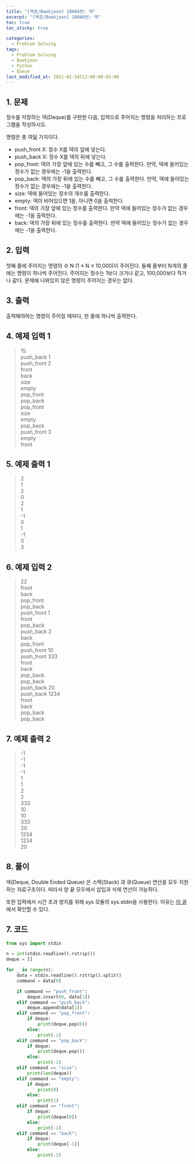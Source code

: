 ```yaml
---
title: "[백준/Baekjoon] 10866번: 덱"
excerpt: "[백준/Baekjoon] 10866번: 덱"
toc: true
toc_sticky: true

categories:
  - Problem Solving
tags:
  - Problem Solving
  - Baekjoon
  - Python
  - Queue
last_modified_at: 2021-01-24T12:00:00-05:00
---
```


## 1. 문제

정수를 저장하는 덱(Deque)를 구현한 다음, 입력으로 주어지는 명령을 처리하는 프로그램을 작성하시오.

명령은 총 여덟 가지이다.

- push_front X: 정수 X를 덱의 앞에 넣는다.
- push_back X: 정수 X를 덱의 뒤에 넣는다.
- pop_front: 덱의 가장 앞에 있는 수를 빼고, 그 수를 출력한다. 만약, 덱에 들어있는 정수가 없는 경우에는 -1을 출력한다.
- pop_back: 덱의 가장 뒤에 있는 수를 빼고, 그 수를 출력한다. 만약, 덱에 들어있는 정수가 없는 경우에는 -1을 출력한다.
- size: 덱에 들어있는 정수의 개수를 출력한다.
- empty: 덱이 비어있으면 1을, 아니면 0을 출력한다.
- front: 덱의 가장 앞에 있는 정수를 출력한다. 만약 덱에 들어있는 정수가 없는 경우에는 -1을 출력한다.
- back: 덱의 가장 뒤에 있는 정수를 출력한다. 만약 덱에 들어있는 정수가 없는 경우에는 -1을 출력한다.

## 2. 입력

첫째 줄에 주어지는 명령의 수 N (1 ≤ N ≤ 10,000)이 주어진다. 둘째 줄부터 N개의 줄에는 명령이 하나씩 주어진다. 주어지는 정수는 1보다 크거나 같고, 100,000보다 작거나 같다. 문제에 나와있지 않은 명령이 주어지는 경우는 없다.

## 3. 출력

출력해야하는 명령이 주어질 때마다, 한 줄에 하나씩 출력한다.

## 4. 예제 입력 1

> 15  
> push_back 1  
> push_front 2  
> front  
> back  
> size  
> empty  
> pop_front  
> pop_back  
> pop_front  
> size  
> empty  
> pop_back  
> push_front 3  
> empty  
> front

## 5. 예제 출력 1

> 2  
> 1  
> 2  
> 0  
> 2  
> 1  
> -1  
> 0  
> 1  
> -1  
> 0  
> 3

## 6. 예제 입력 2

> 22  
> front  
> back  
> pop_front  
> pop_back  
> push_front 1  
> front  
> pop_back  
> push_back 2  
> back  
> pop_front  
> push_front 10  
> push_front 333  
> front  
> back  
> pop_back  
> pop_back  
> push_back 20  
> push_back 1234  
> front  
> back  
> pop_back  
> pop_back

## 7. 예제 출력 2

> -1  
> -1  
> -1  
> -1  
> 1  
> 1  
> 2  
> 2  
> 333  
> 10  
> 10  
> 333  
> 20  
> 1234  
> 1234  
> 20

## 8. 풀이

덱(Deque, Double Ended Queue) 은 스택(Stack) 과 큐(Queue) 연산을 모두 지원하는 자료구조이다. 따라서 양 끝 모두에서 삽입과 삭제 연산이 가능하다.

또한 입력에서 시간 초과 방지를 위해 sys 모듈의 sys.stdin을 사용한다. 이유는 [이 글](https://www.acmicpc.net/board/view/855) 에서 확인할 수 있다.

## 7. 코드

```python
from sys import stdin

n = int(stdin.readline().rstrip())
deque = []

for _ in range(n):
    data = stdin.readline().rstrip().split()
    command = data[0]

    if command == "push_front":
        deque.insert(0, data[1])
    elif command == "push_back":
        deque.append(data[1])
    elif command == "pop_front":
        if deque:
            print(deque.pop(0))
        else:
            print(-1)
    elif command == "pop_back":
        if deque:
            print(deque.pop())
        else:
            print(-1)
    elif command == "size":
        print(len(deque))
    elif command == "empty":
        if deque:
            print(0)
        else:
            print(1)
    elif command == "front":
        if deque:
            print(deque[0])
        else:
            print(-1)
    elif command == "back":
        if deque:
            print(deque[-1])
        else:
            print(-1)

```
